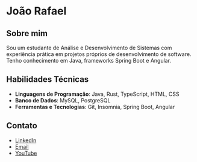 # João Rafael

## Sobre mim
Sou um estudante de Análise e Desenvolvimento de Sistemas com experiência prática em projetos próprios de desenvolvimento de software. Tenho conhecimento em Java, frameworks Spring Boot e Angular.

## Habilidades Técnicas
- **Linguagens de Programação**: Java, Rust, TypeScript, HTML, CSS
- **Banco de Dados**: MySQL, PostgreSQL
- **Ferramentas e Tecnologias**: Git, Insomnia, Spring Boot, Angular


## Contato
- [LinkedIn](https://www.linkedin.com/in/joao-rafael-0a4a51248)
- [Email](mailto:rafaelsora0@gmail.com)
- [YouTube](https://www.youtube.com/@joaorafael-yk4ex)
